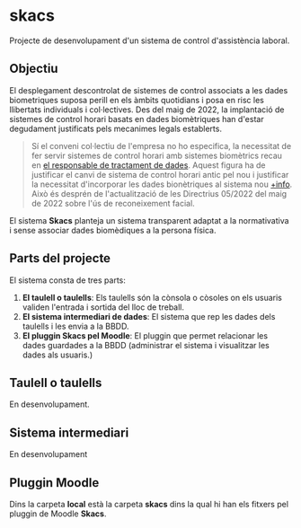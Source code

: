# skacs
Projecte de desenvolupament d'un sistema de control d'assistència laboral.

## Objectiu
El desplegament descontrolat de sistemes de control associats a les dades biometriques suposa perill en els àmbits quotidians i posa en risc les llibertats individuals i col·lectives. Des del maig de 2022, la implantació de sistemes de control horari basats en dades biomètriques han d'estar degudament justificats pels mecanimes legals establerts.

> Sí el conveni col·lectiu de l'empresa no ho especifica, la necessitat de fer
> servir sistemes de control horari amb sistemes biomètrics recau en [el responsable de
> tractament de dades](https://apdcat.gencat.cat/ca/drets_i_obligacions/responsables/obligacions/delegat-proteccio-dades/).
> Aquest figura ha de justificar el canvi de sistema de control horari antic pel nou i justificar la necessitat d'incorporar les
> dades bionètriques al sistema nou [+info](https://periscopiofiscalylegal.pwc.es/el-nuevo-criterio-de-la-agencia-sobre-el-tratamiento-de-control-de-presencia-mediante-sistemas-biometricos/).
> Això és desprén de l'actualització de les Directrius 05/2022 del maig de 2022 sobre l'ús de reconeixement facial.

El sistema **Skacs** planteja un sistema transparent adaptat a la normativativa i sense associar dades biomèdiques a la persona física.

## Parts del projecte
El sistema consta de tres parts: 

1) **El taulell o taulells**: Els taulells són la cònsola o còsoles on els usuaris validen l'entrada i sortida del lloc de treball.
2) **El sistema intermediari de dades**: El sistema que rep les dades dels taulells i les envia a la BBDD.
3) **El pluggin Skacs pel Moodle**: El pluggin que permet relacionar les dades guardades a la BBDD (administrar el sistema i visualitzar les dades als usuaris.)

## Taulell o taulells
En desenvolupament.

## Sistema intermediari
En desenvolupament

## Pluggin Moodle
Dins la carpeta **local** està la carpeta **skacs** dins la qual hi han els fitxers pel pluggin de Moodle **Skacs**. 


